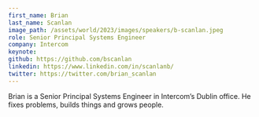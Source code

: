 ```yaml
---
first_name: Brian
last_name: Scanlan
image_path: /assets/world/2023/images/speakers/b-scanlan.jpeg
role: Senior Principal Systems Engineer
company: Intercom
keynote:
github: https://github.com/bscanlan
linkedin: https://www.linkedin.com/in/scanlanb/
twitter: https://twitter.com/brian_scanlan
---
```


Brian is a Senior Principal Systems Engineer in Intercom’s Dublin office. He fixes problems, builds things and grows people.
